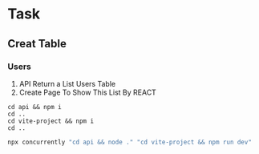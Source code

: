 # Task
## Creat Table
### Users
1. API Return a List Users Table 
1. Create Page To Show This List By REACT

```
cd api && npm i
cd ..
cd vite-project && npm i
cd ..
```

```sh
npx concurrently "cd api && node ." "cd vite-project && npm run dev"
```

